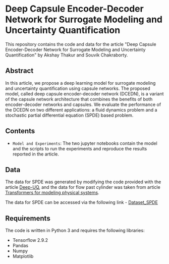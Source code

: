 # Deep Capsule Encoder-Decoder Network for Surrogate Modeling and Uncertainty Quantification

This repository contains the code and data for the article "Deep Capsule Encoder-Decoder Network for Surrogate Modeling and Uncertainty Quantification" by Akshay Thakur and Souvik Chakraborty.

## Abstract

In this article, we propose a deep learning model for surrogate modeling and uncertainty quantification using capsule networks. 
The proposed model, called deep capsule encoder-decoder network (DCEDN), is a variant of the capsule network architecture that combines the benefits of both encoder-decoder networks and capsules. We evaluate the performance of the DCEDN on two different applications: a fluid dynamics problem and a stochastic partial differential equation (SPDE) based problem. 


## Contents

- `Model and Experiments`: The two jupyter notebooks contain the model and the scripts to run the experiments and reproduce the results reported in the article.

## Data
The data for SPDE was generated by modifying the code provided with the article [Deep-UQ](https://doi.org/10.1016/j.jcp.2018.08.036),
and the data for flow past cylinder was taken from article [Transformers for modeling physical systems](https://doi.org/10.1016/j.neunet.2021.11.022).

The data for SPDE can be accessed via the following link - [Dataset_SPDE](https://drive.google.com/drive/folders/12_rvdqJwO6wopP0LhyHqe0kjY8SN0fo6?usp=share_link)

## Requirements

The code is written in Python 3 and requires the following libraries:

- Tensorflow 2.9.2
- Pandas
- Numpy
- Matplotlib


